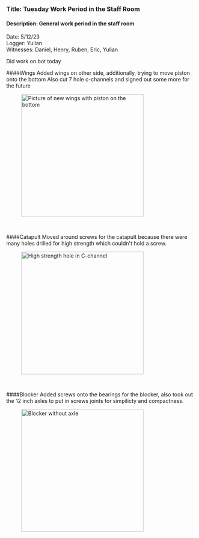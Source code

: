 ### Title: Tuesday Work Period in the Staff Room
#### Description: General work period in the staff room
Date: 5/12/23 <br> 
Logger: Yulian <br>
Witnesses: Daniel, Henry, Ruben, Eric, Yulian <br>

Did work on bot today

####Wings
Added wings on other side, additionally, trying to move piston onto the bottom
Also cut 7 hole c-channels and signed out some more for the future
<figure>
    <img src="" width = auto height = "325"
         alt="Picture of new wings with piston on the bottom">
</figure>
<br>

####Catapult
Moved around screws for the catapult because there were many holes drilled for high strength which couldn't hold a screw.
<figure>
    <img src="" width = auto height = "325"
         alt="High strength hole in C-channel">
</figure>
<br>

####Blocker
Added screws onto the bearings for the blocker, also took out the 12 inch axles to put in screws joints for simpilicty and compactness. 
<figure>
    <img src="" width = auto height = "325"
         alt="Blocker without axle">
</figure>
<br>
